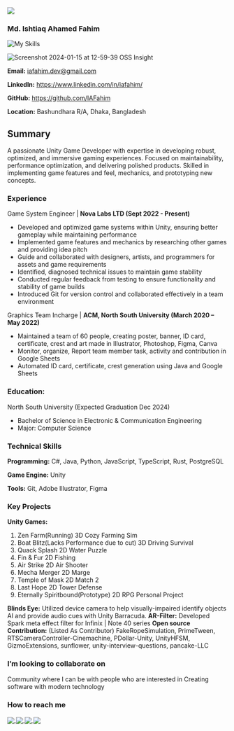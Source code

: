 <a href="https://github.com/IAFahim">
  <img align="center" src="https://imgur.com/tIVIdI3.png" />
</a> 

### Md. Ishtiaq Ahamed Fahim

![My Skills](https://skillicons.dev/icons?i=java,cs,ts,js,go,cpp,python,postgres,unity,rust,deno,svelte,react,html,css,supabase,ai,ae&theme=light)

![Screenshot 2024-01-15 at 12-59-39 OSS Insight](https://github.com/IAFahim/IAFahim/assets/63500913/33a06b7c-d425-41be-af5b-d7e60150827d)

**Email:** iafahim.dev@gmail.com 

**LinkedIn:** https://www.linkedin.com/in/iafahim/

**GitHub:** https://github.com/IAFahim

**Location:** Bashundhara R/A, Dhaka, Bangladesh

## Summary

A passionate Unity Game Developer with expertise in developing robust, optimized, and immersive gaming experiences. Focused on maintainability, performance optimization, and delivering polished products. Skilled in implementing game features and feel, mechanics, and prototyping new concepts.

### Experience

Game System Engineer | **Nova Labs LTD (Sept 2022 - Present)**
* Developed and optimized game systems within Unity, ensuring better gameplay while maintaining performance 
* Implemented game features and mechanics by researching other games and providing idea pitch
* Guide and collaborated with designers, artists, and programmers for assets and game requirements
* Identified, diagnosed technical issues to maintain game stability 
* Conducted regular feedback from testing to ensure functionality and stability of game builds
* Introduced Git for version control and collaborated effectively in a team environment

Graphics Team Incharge | **ACM, North South University (March 2020 – May 2022)**
* Maintained a team of 60 people, creating poster, banner, ID card, certificate, crest and art made in Illustrator, Photoshop, Figma, Canva
* Monitor, organize, Report team member task, activity and contribution in Google Sheets
* Automated ID card, certificate, crest generation using Java and Google Sheets

### Education:

North South University (Expected Graduation Dec 2024)
* Bachelor of Science in Electronic & Communication Engineering
* Major: Computer Science

### Technical Skills

**Programming:** C#, Java, Python, JavaScript, TypeScript, Rust, PostgreSQL

**Game Engine:** Unity

**Tools:** Git, Adobe Illustrator, Figma

### Key Projects
**Unity Games:**
1. Zen Farm(Running) 3D Cozy Farming Sim
2. Boat Blitz(Lacks Performance due to cut) 3D Driving Survival
3. Quack Splash 2D Water Puzzle 
4. Fin & Fur 2D Fishing
5. Air Strike 2D Air Shooter
6. Mecha Merger 2D Marge
7. Temple of Mask 2D Match 2
8. Last Hope 2D Tower Defense
9. Eternally Spiritbound(Prototype) 2D RPG Personal Project

**Blinds Eye:** Utilized device camera to help visually-impaired identify objects AI and provide audio cues with Unity Barracuda.
**AR-Filter:** Developed Spark meta effect filter for Infinix | Note 40 series
**Open source Contribution:** (Listed As Contributor) FakeRopeSimulation, PrimeTween, RTSCameraController-Cinemachine, PDollar-Unity, UnityHFSM, GizmoExtensions, sunflower, unity-interview-questions, pancake-LLC 

### I’m looking to collaborate on

Community where I can be with people who are interested in Creating software with modern technology

### How to reach me 

<a href="https://github.com/IAFahim">
  <img align="center" src="https://img.shields.io/badge/GitHub-100000?style=for-the-badge&logo=github&logoColor=white" />
</a>
<a href="www.linkedin.com/in/iafahim">
  <img align="center" src="https://img.shields.io/badge/LinkedIn-0077B5?style=for-the-badge&logo=linkedin&logoColor=white" />
</a>
<a href="mailto:ishtiaq.fahim@northsouth.edu">
  <img align="center" src="https://img.shields.io/badge/Gmail-D14836?style=for-the-badge&logo=gmail&logoColor=white" />
</a>
<a href="https://t.me/IAFahim">
  <img align="center" src="https://img.shields.io/badge/Telegram-2CA5E0?style=for-the-badge&logo=telegram&logoColor=white" />
</a>

